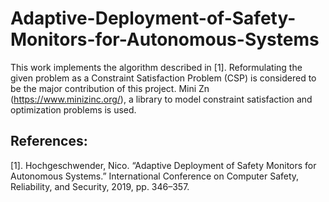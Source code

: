 # Adaptive-Deployment-of-Safety-Monitors-for-Autonomous-Systems

This work implements the algorithm described in [1]. Reformulating the given problem as a Constraint Satisfaction Problem (CSP) is considered to be the major contribution of this project. Mini Zn (https://www.minizinc.org/), a library to model constraint satisfaction and optimization problems is used. 



## References:

[1]. Hochgeschwender, Nico. “Adaptive Deployment of Safety Monitors for Autonomous Systems.” International Conference on Computer Safety, Reliability, and Security, 2019, pp. 346–357.
